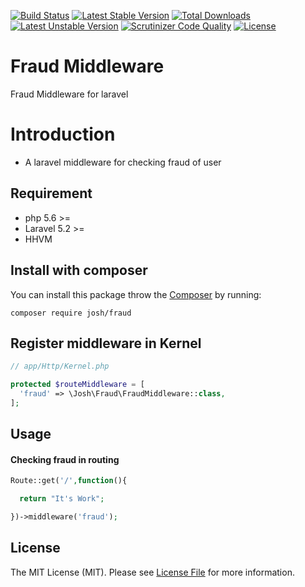[![Build Status](https://travis-ci.org/iamalirezaj/fraud.svg?branch=develop)](https://travis-ci.org/iamalirezaj/fraud)
[![Latest Stable Version](https://poser.pugx.org/josh/fraud/v/stable)](https://packagist.org/packages/josh/fraud)
[![Total Downloads](https://poser.pugx.org/josh/fraud/downloads)](https://packagist.org/packages/josh/fraud)
[![Latest Unstable Version](https://poser.pugx.org/josh/fraud/v/unstable)](//packagist.org/packages/josh/fraud)
[![Scrutinizer Code Quality](https://scrutinizer-ci.com/g/iamalirezaj/fraud/badges/quality-score.png?b=develop)](https://scrutinizer-ci.com/g/iamalirezaj/fraud/?branch=develop)
[![License](https://poser.pugx.org/josh/fraud/license)](https://packagist.org/packages/josh/fraud)

# Fraud Middleware
Fraud Middleware for laravel

# Introduction
* A laravel middleware for checking fraud of user

## Requirement
* php 5.6 >=
* Laravel 5.2 >=
* HHVM

## Install with composer
You can install this package throw the [Composer](http://getcomposer.org) by running:

```
composer require josh/fraud
```

## Register middleware in Kernel
```php
// app/Http/Kernel.php

protected $routeMiddleware = [
  'fraud' => \Josh\Fraud\FraudMiddleware::class,
];
```

## Usage
#### Checking fraud in routing

```php
Route::get('/',function(){

  return "It's Work";

})->middleware('fraud');
```

## License
The MIT License (MIT). Please see [License File](LICENSE) for more information.